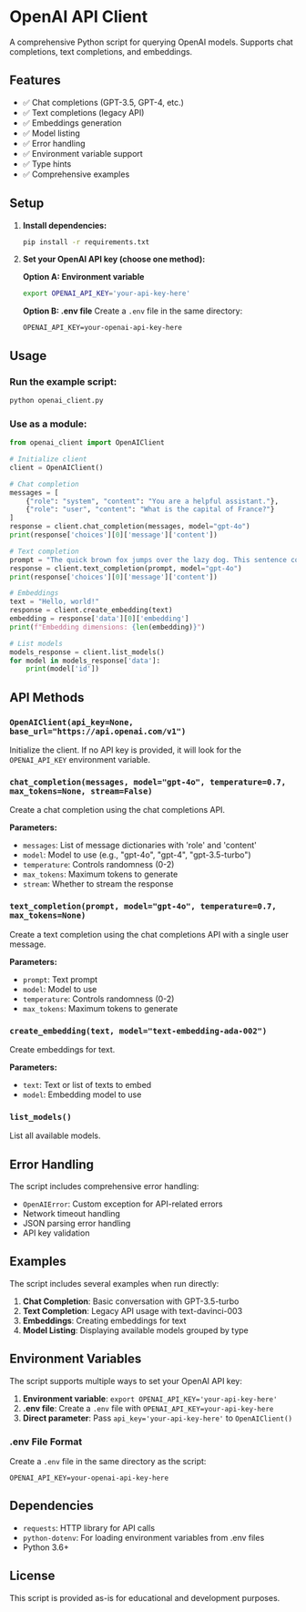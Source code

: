 # OpenAI API Client

A comprehensive Python script for querying OpenAI models. Supports chat completions, text completions, and embeddings.

## Features

- ✅ Chat completions (GPT-3.5, GPT-4, etc.)
- ✅ Text completions (legacy API)
- ✅ Embeddings generation
- ✅ Model listing
- ✅ Error handling
- ✅ Environment variable support
- ✅ Type hints
- ✅ Comprehensive examples

## Setup

1. **Install dependencies:**
   ```bash
   pip install -r requirements.txt
   ```

2. **Set your OpenAI API key (choose one method):**
   
   **Option A: Environment variable**
   ```bash
   export OPENAI_API_KEY='your-api-key-here'
   ```
   
   **Option B: .env file**
   Create a `.env` file in the same directory:
   ```
   OPENAI_API_KEY=your-openai-api-key-here
   ```

## Usage

### Run the example script:
```bash
python openai_client.py
```

### Use as a module:

```python
from openai_client import OpenAIClient

# Initialize client
client = OpenAIClient()

# Chat completion
messages = [
    {"role": "system", "content": "You are a helpful assistant."},
    {"role": "user", "content": "What is the capital of France?"}
]
response = client.chat_completion(messages, model="gpt-4o")
print(response['choices'][0]['message']['content'])

# Text completion
prompt = "The quick brown fox jumps over the lazy dog. This sentence contains"
response = client.text_completion(prompt, model="gpt-4o")
print(response['choices'][0]['message']['content'])

# Embeddings
text = "Hello, world!"
response = client.create_embedding(text)
embedding = response['data'][0]['embedding']
print(f"Embedding dimensions: {len(embedding)}")

# List models
models_response = client.list_models()
for model in models_response['data']:
    print(model['id'])
```

## API Methods

### `OpenAIClient(api_key=None, base_url="https://api.openai.com/v1")`
Initialize the client. If no API key is provided, it will look for the `OPENAI_API_KEY` environment variable.

### `chat_completion(messages, model="gpt-4o", temperature=0.7, max_tokens=None, stream=False)`
Create a chat completion using the chat completions API.

**Parameters:**
- `messages`: List of message dictionaries with 'role' and 'content'
- `model`: Model to use (e.g., "gpt-4o", "gpt-4", "gpt-3.5-turbo")
- `temperature`: Controls randomness (0-2)
- `max_tokens`: Maximum tokens to generate
- `stream`: Whether to stream the response

### `text_completion(prompt, model="gpt-4o", temperature=0.7, max_tokens=None)`
Create a text completion using the chat completions API with a single user message.

**Parameters:**
- `prompt`: Text prompt
- `model`: Model to use
- `temperature`: Controls randomness (0-2)
- `max_tokens`: Maximum tokens to generate

### `create_embedding(text, model="text-embedding-ada-002")`
Create embeddings for text.

**Parameters:**
- `text`: Text or list of texts to embed
- `model`: Embedding model to use

### `list_models()`
List all available models.

## Error Handling

The script includes comprehensive error handling:

- `OpenAIError`: Custom exception for API-related errors
- Network timeout handling
- JSON parsing error handling
- API key validation

## Examples

The script includes several examples when run directly:

1. **Chat Completion**: Basic conversation with GPT-3.5-turbo
2. **Text Completion**: Legacy API usage with text-davinci-003
3. **Embeddings**: Creating embeddings for text
4. **Model Listing**: Displaying available models grouped by type

## Environment Variables

The script supports multiple ways to set your OpenAI API key:

1. **Environment variable**: `export OPENAI_API_KEY='your-api-key-here'`
2. **.env file**: Create a `.env` file with `OPENAI_API_KEY=your-api-key-here`
3. **Direct parameter**: Pass `api_key='your-api-key-here'` to `OpenAIClient()`

### .env File Format
Create a `.env` file in the same directory as the script:
```
OPENAI_API_KEY=your-openai-api-key-here
```

## Dependencies

- `requests`: HTTP library for API calls
- `python-dotenv`: For loading environment variables from .env files
- Python 3.6+

## License

This script is provided as-is for educational and development purposes. 